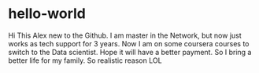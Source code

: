 # hello-world
Hi This Alex new to the Github. I am master in the Network, but now just works as tech support for 3 years. Now I am on some coursera courses to switch to the Data scientist.
Hope it will have a better payment. So I bring a better life for my family. So realistic reason LOL 
